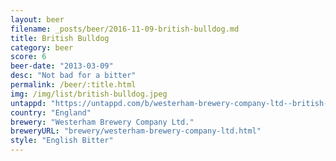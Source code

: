 ```yaml
---
layout: beer
filename: _posts/beer/2016-11-09-british-bulldog.md
title: British Bulldog
category: beer
score: 6
beer-date: "2013-03-09"
desc: "Not bad for a bitter"
permalink: /beer/:title.html
img: /img/list/british-bulldog.jpeg
untappd: "https://untappd.com/b/westerham-brewery-company-ltd--british-bulldog/44784"
country: "England"
brewery: "Westerham Brewery Company Ltd."
breweryURL: "brewery/westerham-brewery-company-ltd.html"
style: "English Bitter"
---
```

